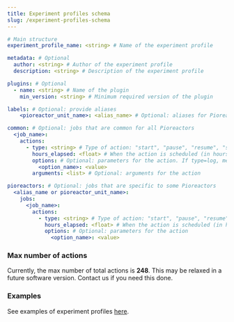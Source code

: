 ```yaml
---
title: Experiment profiles schema
slug: /experiment-profiles-schema
---
```




```yaml
# Main structure
experiment_profile_name: <string> # Name of the experiment profile

metadata: # Optional
  author: <string> # Author of the experiment profile
  description: <string> # Description of the experiment profile

plugins: # Optional
  - name: <string> # Name of the plugin
    min_version: <string> # Minimum required version of the plugin

labels: # Optional: provide aliases
    <pioreactor_unit_name>: <alias_name> # Optional: aliases for Pioreactors

common: # Optional: jobs that are common for all Pioreactors
  <job_name>:
    actions:
      - type: <string> # Type of action: "start", "pause", "resume", "stop", "update", or "log"
        hours_elapsed: <float> # When the action is scheduled (in hours after experiment start)
        options: # Optional: parameters for the action. If type=log, message= is required here.
          <option_name>: <value>
        arguments: <list> # Optional: arguments for the action

pioreactors: # Optional: jobs that are specific to some Pioreactors
  <alias_name or pioreactor_unit_name>:
    jobs:
      <job_name>:
        actions:
          - type: <string> # Type of action: "start", "pause", "resume", "stop", or "update"
            hours_elapsed: <float> # When the action is scheduled (in hours after experiment start)
            options: # Optional: parameters for the action
              <option_name>: <value>
```

### Max number of actions

Currently, the max number of total actions is **248**. This may be relaxed in a future software version. Contact us if you need this done.

### Examples

See examples of experiment profiles [here](https://github.com/Pioreactor/experiment_profile_examples).